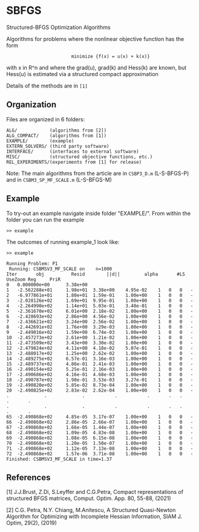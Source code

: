 # SBFGS
Structured-BFGS Optimization Algorithms

Algorithms for problems where the nonlinear objective function
has the form
                                                                       
                            minimize {f(x) = u(x) + k(x)}                                   

with x in R^n and where the grad(u), grad(k) and Hess(k) are known,
but Hess(u) is estimated via a structured compact approximation
 
Details of the methods are in `[1]`


## Organization
Files are organized in 6 folders:

    ALG/            (algorithms from [2])      
    ALG_COMPACT/    (algorithms from [1])    
    EXAMPLE/        (example)    
    EXTERN_SOLVERS/ (third party software)    
    INTERFACE/      (interfaces to external software)    
    MISC/           (structured objective functions, etc.)    
    REL_EXPERIMENTS/(experiments from [1] for release)

  Note: The main algorithms from the article are in `CSBP3_D.m` (L-S-BFGS-P)
  and in `CSBM3_SP_MF_SCALE.m` (L-S-BFGS-M)

## Example
To try-out an example navigate inside folder "EXAMPLE/".
From within the folder you can run the example

	>> example

The outcomes of running example_1 look like:
```
>> example

Running Problem: P1 
 Running: CSBMSV3_MF_SCALE on    n=1000 
Iter       obj          Resid        ||d||         alpha       #LS UseZoom Reg     PriR
0	0.000000e+00	  3.38e+00	
1	-2.562288e+01	  1.98e+01	3.38e+00	4.95e-02	1	0	0	-
2	-6.977861e+01	  1.80e+01	1.59e-01	1.00e+00	1	0	0	-
3	-2.028126e+02	  1.69e+01	9.95e-01	1.00e+00	1	0	0	-
4	-2.264990e+02	  1.14e+01	5.03e-01	3.48e-01	1	0	0	-
5	-2.361670e+02	  6.01e+00	2.18e-02	1.00e+00	1	0	0	-
6	-2.428693e+02	  2.86e+00	4.56e-02	1.00e+00	1	0	0	-
7	-2.436621e+02	  3.24e+00	2.56e-02	1.00e+00	1	0	0	-
8	-2.442691e+02	  1.76e+00	3.29e-03	1.00e+00	1	0	0	-
9	-2.449016e+02	  1.59e+00	6.74e-03	1.00e+00	1	0	0	-
10	-2.457273e+02	  2.61e+00	1.21e-02	1.00e+00	1	0	0	-
11	-2.473509e+02	  3.43e+00	3.30e-02	1.00e+00	1	0	0	-
12	-2.479824e+02	  4.11e+00	4.18e-02	5.07e-01	1	0	0	-
13	-2.488017e+02	  1.25e+00	2.62e-02	1.00e+00	1	0	0	-
14	-2.489275e+02	  6.57e-01	3.16e-03	1.00e+00	1	0	0	-
15	-2.489737e+02	  4.86e-01	2.41e-03	1.00e+00	1	0	0	-
16	-2.490154e+02	  5.25e-01	2.16e-03	1.00e+00	1	0	0	-
17	-2.490686e+02	  4.16e-01	4.68e-03	1.00e+00	1	0	0	-
18	-2.490787e+02	  1.98e-01	3.53e-03	3.27e-01	1	0	0	-
19	-2.490820e+02	  5.85e-02	8.73e-04	1.00e+00	1	0	0	-
20	-2.490825e+02	  2.83e-02	2.62e-04	1.00e+00	1	0	0	-
.             .             .           .           .       .   .     .       .
.             .             .           .           .       .   .     .       .
65	-2.490868e+02	  4.85e-05	3.17e-07	1.00e+00	1	0	0	-
66	-2.490868e+02	  2.86e-05	2.66e-07	1.00e+00	1	0	0	-
67	-2.490868e+02	  1.66e-05	1.44e-07	1.00e+00	1	0	0	-
68	-2.490868e+02	  1.09e-05	4.83e-08	1.00e+00	1	0	0	-
69	-2.490868e+02	  1.08e-05	6.15e-08	1.00e+00	1	0	0	-
70	-2.490868e+02	  1.20e-05	1.50e-07	1.00e+00	1	0	0	-
71	-2.490868e+02	  1.12e-05	7.13e-08	1.00e+00	1	0	0	-
72	-2.490868e+02	  1.57e-06	3.71e-08	1.00e+00	1	0	0	-
Finished: CSBMSV3_MF_SCALE in time=1.37
```

## References
[1] J.J.Brust, Z.Di, S.Leyffer and C.G.Petra, Compact representations of structured BFGS matrices,
 Comput. Optim. App. 80, 55-88, (2021)

[2] C.G. Petra, N.Y. Chiang, M.Anitescu, A Structured Quasi-Newton Algorithm for Optimizing with Incomplete 
Hessian Information, SIAM J. Optim, 29(2), (2019)
